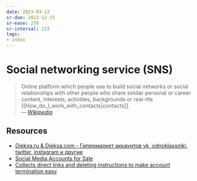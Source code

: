 ```yaml
---
date: 2023-03-12
sr-due: 2023-12-25
sr-ease: 270
sr-interval: 222
tags:
- inbox
---
```


# Social networking service (SNS)

> Online platform which people use to build social networks or social
> relationships with other people who share similar personal or career content,
> interests, activities, backgrounds or real-life
> [[How_do_I_work_with_contacts|contacts]].\
> — <cite>[Wikipedia](https://en.wikipedia.org/wiki/Social_networking_service)</cite>

## Resources

- [Djekxa.ru & Djekxa.com - Гипермаркет аккаунтов vk, odnoklassniki, twitter, instagram и другие](http://djekxa.ru/?shop=2)
- [Social Media Accounts for Sale](https://accsmarket.com/)
- [Collects direct links and deleting instructions to make account termination easy](https://www.accountkiller.com/en/popular)
